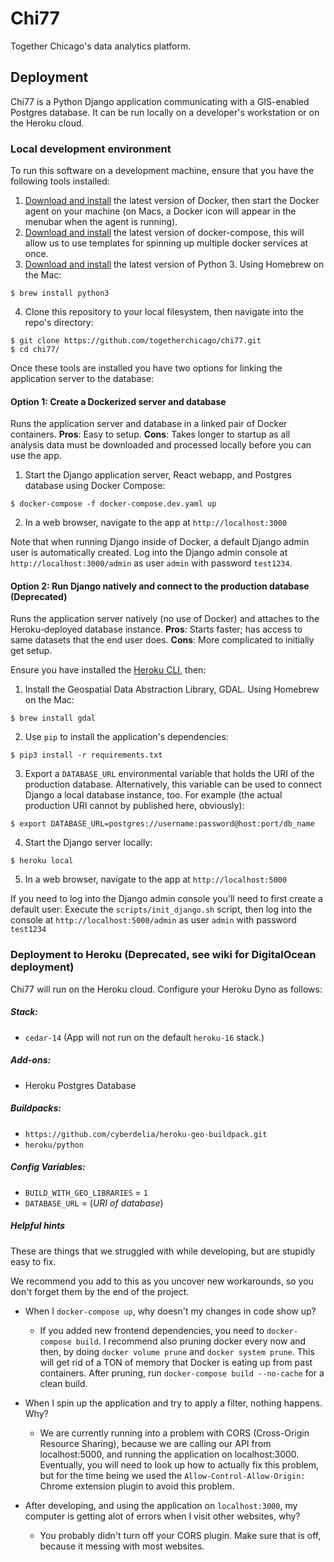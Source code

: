 # Chi77
Together Chicago's data analytics platform.

## Deployment

Chi77 is a Python Django application communicating with a GIS-enabled Postgres database. It can be run locally on a developer's workstation or on the Heroku cloud.

### Local development environment

To run this software on a development machine, ensure that you have the following tools installed:

1. [Download and install](https://docs.docker.com/install/) the latest version of Docker, then start the Docker agent on your machine (on Macs, a Docker icon will appear in the menubar when the agent is running).
2. [Download and install](https://docs.docker.com/compose/install) the latest version of docker-compose, this will allow us to use templates for spinning up multiple docker services at once.
3. [Download and install](https://www.python.org/downloads/) the latest version of Python 3. Using Homebrew on the Mac:
```
$ brew install python3
```
4. Clone this repository to your local filesystem, then navigate into the repo's directory:
```
$ git clone https://github.com/togetherchicago/chi77.git
$ cd chi77/
```

Once these tools are installed you have two options for linking the application server to the database:

#### Option 1: Create a Dockerized server and database

Runs the application server and database in a linked pair of Docker containers. **Pros**: Easy to setup. **Cons**: Takes longer to startup as all analysis data must be downloaded and processed locally before you can use the app.

1. Start the Django application server, React webapp, and Postgres database using Docker Compose:
```
$ docker-compose -f docker-compose.dev.yaml up
```
2. In a web browser, navigate to the app at `http://localhost:3000`

Note that when running Django inside of Docker, a default Django admin user is automatically created. Log into the Django admin console at `http://localhost:3000/admin` as user `admin` with password `test1234`.

#### Option 2: Run Django natively and connect to the production database (Deprecated)

Runs the application server natively (no use of Docker) and attaches to the Heroku-deployed database instance. **Pros**: Starts faster; has access to same datasets that the end user does. **Cons**: More complicated to initially get setup.

Ensure you have installed the [Heroku CLI](https://devcenter.heroku.com/articles/heroku-cli#download-and-install), then:

1. Install the Geospatial Data Abstraction Library, GDAL. Using Homebrew on the Mac:
```
$ brew install gdal
```
2. Use `pip` to install the application's dependencies:
```
$ pip3 install -r requirements.txt
```
3. Export a `DATABASE_URL` environmental variable that holds the URI of the production database. Alternatively, this variable can be used to connect Django a local database instance, too. For example (the actual production URI cannot by published here, obviously):
```
$ export DATABASE_URL=postgres://username:password@host:port/db_name
```
4. Start the Django server locally:
```
$ heroku local
```
5. In a web browser, navigate to the app at `http://localhost:5000`

If you need to log into the Django admin console you'll need to first create a default user: Execute the `scripts/init_django.sh` script, then log into the console at `http://localhost:5000/admin` as user `admin` with password `test1234`

### Deployment to Heroku (Deprecated, see wiki for DigitalOcean deployment)

Chi77 will run on the Heroku cloud. Configure your Heroku Dyno as follows:

##### Stack:

* `cedar-14` (App will not run on the default `heroku-16` stack.)

##### Add-ons:

* Heroku Postgres Database

##### Buildpacks:

* `https://github.com/cyberdelia/heroku-geo-buildpack.git`
* `heroku/python`

##### Config Variables:

* `BUILD_WITH_GEO_LIBRARIES` = `1`
* `DATABASE_URL` = (_URI of database_)



##### Helpful hints
These are things that we struggled with while developing, but are stupidly easy to fix.

We recommend you add to this as you uncover new workarounds, so you don't forget them
by the end of the project.


* When I `docker-compose up`, why doesn't my changes in code show up?

    - If you added new frontend dependencies, you need to `docker-compose build`. I recommend also pruning docker 
        every now and then, by doing `docker volume prune` and `docker system prune`. This will get rid of a TON
        of memory that Docker is eating up from past containers. After pruning, run `docker-compose build --no-cache`
        for a clean build.

* When I spin up the application and try to apply a filter, nothing happens. Why?
    
    - We are currently running into a problem with CORS (Cross-Origin Resource Sharing), because we are calling our 
        API from localhost:5000, and running the application on localhost:3000. Eventually, you will need to 
        look up how to actually fix this problem, but for the time being we used the `Allow-Control-Allow-Origin:`
        Chrome extension plugin to avoid this problem.
* After developing, and using the application on `localhost:3000`, my computer is getting alot of errors when I 
    visit other websites, why?
    
    - You probably didn't turn off your CORS plugin. Make sure that is off, because it messing with most websites.
